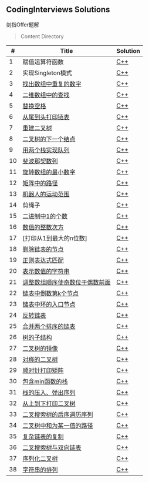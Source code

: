 ## CodingInterviews Solutions
剑指Offer题解

> Content Directory

|#|Title|Solution|
|---|---|---|
|1|赋值运算符函数|[C++](https://github.com/htdwade/CodingInterviews/blob/master/01.AssignmentOperator/AssignmentOperator.cpp)|
|2|实现Singleton模式|[C++](https://github.com/htdwade/CodingInterviews/blob/master/02.Singleton/Singleton.cpp)|
|3|[找出数组中重复的数字](https://www.nowcoder.com/practice/623a5ac0ea5b4e5f95552655361ae0a8?tpId=13&tqId=11203&tPage=1&rp=1&ru=/ta/coding-interviews&qru=/ta/coding-interviews/question-ranking)|[C++](https://github.com/htdwade/CodingInterviews/blob/master/03.FindDuplicationInArray/FindDuplicationInArray.cpp)|
|4|[二维数组中的查找](https://www.nowcoder.com/practice/abc3fe2ce8e146608e868a70efebf62e?tpId=13&tqId=11154&tPage=1&rp=1&ru=/ta/coding-interviews&qru=/ta/coding-interviews/question-ranking)|[C++](https://github.com/htdwade/CodingInterviews/blob/master/04.FindInPartiallySortedMatrix/FindInPartiallySortedMatrix.cpp)|
|5|[替换空格](https://www.nowcoder.com/practice/4060ac7e3e404ad1a894ef3e17650423?tpId=13&tqId=11155&tPage=1&rp=1&ru=/ta/coding-interviews&qru=/ta/coding-interviews/question-ranking)|[C++](https://github.com/htdwade/CodingInterviews/blob/master/05.ReplaceSpaces/ReplaceSpaces.cpp)|
|6|[从尾到头打印链表](https://www.nowcoder.com/practice/d0267f7f55b3412ba93bd35cfa8e8035?tpId=13&tqId=11156&tPage=1&rp=1&ru=/ta/coding-interviews&qru=/ta/coding-interviews/question-ranking)|[C++](https://github.com/htdwade/CodingInterviews/blob/master/06.PrintListInReversedOrder/PrintListInReversedOrder.cpp)|
|7|[重建二叉树](https://www.nowcoder.com/practice/8a19cbe657394eeaac2f6ea9b0f6fcf6?tpId=13&tqId=11157&tPage=1&rp=1&ru=/ta/coding-interviews&qru=/ta/coding-interviews/question-ranking)|[C++](https://github.com/htdwade/CodingInterviews/blob/master/07.ConstructBinaryTree/ConstructBinaryTree.cpp)|
|8|[二叉树的下一个结点](https://www.nowcoder.com/practice/9023a0c988684a53960365b889ceaf5e?tpId=13&tqId=11210&tPage=1&rp=1&ru=/ta/coding-interviews&qru=/ta/coding-interviews/question-ranking)|[C++](https://github.com/htdwade/CodingInterviews/blob/master/08.NextNodeInBinaryTrees/NextNodeInBinaryTrees.cpp)|
|9|[用两个栈实现队列](https://www.nowcoder.com/practice/54275ddae22f475981afa2244dd448c6?tpId=13&tqId=11158&tPage=1&rp=1&ru=/ta/coding-interviews&qru=/ta/coding-interviews/question-ranking)|[C++](https://github.com/htdwade/CodingInterviews/blob/master/09.QueueWithTwoStacks/QueueWithTwoStacks.cpp)|
|10|[斐波那契数列](https://www.nowcoder.com/practice/c6c7742f5ba7442aada113136ddea0c3?tpId=13&tqId=11160&tPage=1&rp=1&ru=/ta/coding-interviews&qru=/ta/coding-interviews/question-ranking)|[C++](https://github.com/htdwade/CodingInterviews/blob/master/10.Fibonacci/Fibonacci.cpp)|
|11|[旋转数组的最小数字](https://www.nowcoder.com/practice/9f3231a991af4f55b95579b44b7a01ba?tpId=13&tqId=11159&tPage=1&rp=1&ru=/ta/coding-interviews&qru=/ta/coding-interviews/question-ranking)|[C++](https://github.com/htdwade/CodingInterviews/blob/master/11.MinNumberInRotatedArray/MinNumberInRotatedArray.cpp)|
|12|[矩阵中的路径](https://www.nowcoder.com/practice/c61c6999eecb4b8f88a98f66b273a3cc?tpId=13&tqId=11218&tPage=4&rp=4&ru=/ta/coding-interviews&qru=/ta/coding-interviews/question-ranking)|[C++](https://github.com/htdwade/CodingInterviews/blob/master/12.StringPathInMatrix/StringPathInMatrix.cpp)|
|13|[机器人的运动范围](https://www.nowcoder.com/practice/6e5207314b5241fb83f2329e89fdecc8?tpId=13&tqId=11219&tPage=4&rp=4&ru=/ta/coding-interviews&qru=/ta/coding-interviews/question-ranking)|[C++](https://github.com/htdwade/CodingInterviews/blob/master/13.RobotMove/RobotMove.cpp)|
|14|剪绳子|[C++](https://github.com/htdwade/CodingInterviews/blob/master/14.CuttingRope/CuttingRope.cpp)|
|15|[二进制中1的个数](https://www.nowcoder.com/practice/8ee967e43c2c4ec193b040ea7fbb10b8?tpId=13&tqId=11164&tPage=1&rp=1&ru=/ta/coding-interviews&qru=/ta/coding-interviews/question-ranking)|[C++](https://github.com/htdwade/CodingInterviews/blob/master/15.NumberOf1InBinary/NumberOf1InBinary.cpp)|
|16|[数值的整数次方](https://www.nowcoder.com/practice/1a834e5e3e1a4b7ba251417554e07c00?tpId=13&tqId=11165&tPage=1&rp=1&ru=/ta/coding-interviews&qru=/ta/coding-interviews/question-ranking)|[C++](https://github.com/htdwade/CodingInterviews/blob/master/16.Power/Power.cpp)|
|17|[打印从1到最大的n位数]|[C++](https://github.com/htdwade/CodingInterviews/blob/master/17.Print1ToMaxOfNDigits/Print1ToMaxOfNDigits.cpp)
|18|[删除链表的节点](https://www.nowcoder.com/practice/fc533c45b73a41b0b44ccba763f866ef?tpId=13&tqId=11209&tPage=3&rp=3&ru=/ta/coding-interviews&qru=/ta/coding-interviews/question-ranking)|[C++](https://github.com/htdwade/CodingInterviews/blob/master/18.DeleteNodeInList/DeleteNodeInList.cpp)|
|19|[正则表达式匹配](https://www.nowcoder.com/practice/45327ae22b7b413ea21df13ee7d6429c?tpId=13&tqId=11205&tPage=3&rp=3&ru=/ta/coding-interviews&qru=/ta/coding-interviews/question-ranking)|[C++](https://github.com/htdwade/CodingInterviews/blob/master/19.RegularExpressions/RegularExpressions.cpp)|
|20|[表示数值的字符串](https://www.nowcoder.com/practice/6f8c901d091949a5837e24bb82a731f2?tpId=13&tqId=11206&tPage=3&rp=3&ru=/ta/coding-interviews&qru=/ta/coding-interviews/question-ranking)|[C++](https://github.com/htdwade/CodingInterviews/blob/master/20.NumericStrings/NumericStrings.cpp)|
|21|[调整数组顺序使奇数位于偶数前面](https://www.nowcoder.com/practice/beb5aa231adc45b2a5dcc5b62c93f593?tpId=13&tqId=11166&tPage=1&rp=1&ru=/ta/coding-interviews&qru=/ta/coding-interviews/question-ranking)|[C++](https://github.com/htdwade/CodingInterviews/blob/master/21.ReorderArray/ReorderArray.cpp)|
|22|[链表中倒数第k个节点](https://www.nowcoder.com/practice/529d3ae5a407492994ad2a246518148a?tpId=13&tqId=11167&tPage=1&rp=1&ru=/ta/coding-interviews&qru=/ta/coding-interviews/question-ranking)|[C++](https://github.com/htdwade/CodingInterviews/blob/master/22.KthNodeFromEnd/KthNodeFromEnd.cpp)|
|23|[链表中环的入口节点](https://www.nowcoder.com/practice/253d2c59ec3e4bc68da16833f79a38e4?tpId=13&tqId=11208&tPage=3&rp=3&ru=/ta/coding-interviews&qru=/ta/coding-interviews/question-ranking)|[C++](https://github.com/htdwade/CodingInterviews/blob/master/23.EntryNodeInListLoop/EntryNodeInListLoop.cpp)|
|24|[反转链表](https://www.nowcoder.com/practice/75e878df47f24fdc9dc3e400ec6058ca?tpId=13&tqId=11168&tPage=1&rp=1&ru=/ta/coding-interviews&qru=/ta/coding-interviews/question-ranking)|[C++](https://github.com/htdwade/CodingInterviews/blob/master/24.ReverseList/ReverseList.cpp)|
|25|[合并两个排序的链表](https://www.nowcoder.com/practice/d8b6b4358f774294a89de2a6ac4d9337?tpId=13&tqId=11169&tPage=1&rp=1&ru=/ta/coding-interviews&qru=/ta/coding-interviews/question-ranking)|[C++](https://github.com/htdwade/CodingInterviews/blob/master/25.MergeSortedLists/MergeSortedLists.cpp)|
|26|[树的子结构](https://www.nowcoder.com/practice/6e196c44c7004d15b1610b9afca8bd88?tpId=13&tqId=11170&tPage=1&rp=1&ru=/ta/coding-interviews&qru=/ta/coding-interviews/question-ranking)|[C++](https://github.com/htdwade/CodingInterviews/blob/master/26.SubstructureInTree/SubstructureInTree.cpp)|
|27|[二叉树的镜像](https://www.nowcoder.com/practice/564f4c26aa584921bc75623e48ca3011?tpId=13&tqId=11171&tPage=1&rp=1&ru=/ta/coding-interviews&qru=/ta/coding-interviews/question-ranking)|[C++](https://github.com/htdwade/CodingInterviews/blob/master/27.MirrorOfBinaryTree/MirrorOfBinaryTree.cpp)|
|28|[对称的二叉树](https://www.nowcoder.com/practice/ff05d44dfdb04e1d83bdbdab320efbcb?tpId=13&tqId=11211&tPage=3&rp=3&ru=/ta/coding-interviews&qru=/ta/coding-interviews/question-ranking)|[C++](https://github.com/htdwade/CodingInterviews/blob/master/28.SymmetricalBinaryTree/SymmetricalBinaryTree.cpp)|
|29|[顺时针打印矩阵](https://www.nowcoder.com/practice/9b4c81a02cd34f76be2659fa0d54342a?tpId=13&tqId=11172&tPage=1&rp=1&ru=/ta/coding-interviews&qru=/ta/coding-interviews/question-ranking)|[C++](https://github.com/htdwade/CodingInterviews/blob/master/29.PrintMatrix/PrintMatrix.cpp)|
|30|[包含min函数的栈](https://www.nowcoder.com/practice/4c776177d2c04c2494f2555c9fcc1e49?tpId=13&tqId=11173&tPage=1&rp=1&ru=/ta/coding-interviews&qru=/ta/coding-interviews/question-ranking)|[C++](https://github.com/htdwade/CodingInterviews/blob/master/30.MinInStack/MinInStack.cpp)|
|31|[栈的压入、弹出序列](https://www.nowcoder.com/practice/d77d11405cc7470d82554cb392585106?tpId=13&tqId=11174&tPage=2&rp=2&ru=/ta/coding-interviews&qru=/ta/coding-interviews/question-ranking)|[C++](https://github.com/htdwade/CodingInterviews/blob/master/31.StackPushPopOrder/StackPushPopOrder.cpp)|
|32|[从上到下打印二叉树](https://www.nowcoder.com/practice/7fe2212963db4790b57431d9ed259701?tpId=13&tqId=11175&tPage=2&rp=2&ru=/ta/coding-interviews&qru=/ta/coding-interviews/question-ranking)|[C++](https://github.com/htdwade/CodingInterviews/blob/master/32.PrintTreeFromTopToBottom/PrintTreeFromTopToBottom.cpp)|
|33|[二叉搜索树的后序遍历序列](https://www.nowcoder.com/practice/a861533d45854474ac791d90e447bafd?tpId=13&tqId=11176&tPage=2&rp=2&ru=/ta/coding-interviews&qru=/ta/coding-interviews/question-ranking)|[C++](https://github.com/htdwade/CodingInterviews/blob/master/33.SquenceOfBST/SquenceOfBST.cpp)|
|34|[二叉树中和为某一值的路径](https://www.nowcoder.com/practice/b736e784e3e34731af99065031301bca?tpId=13&tqId=11177&tPage=2&rp=2&ru=/ta/coding-interviews&qru=/ta/coding-interviews/question-ranking)|[C++](https://github.com/htdwade/CodingInterviews/blob/master/34.PathInTree/PathInTree.cpp)|
|35|[复杂链表的复制](https://www.nowcoder.com/practice/f836b2c43afc4b35ad6adc41ec941dba?tpId=13&tqId=11178&tPage=2&rp=2&ru=/ta/coding-interviews&qru=/ta/coding-interviews/question-ranking)|[C++](https://github.com/htdwade/CodingInterviews/blob/master/35.CopyComplexList/CopyComplexList.cpp)|
|36|[二叉搜索树与双向链表](https://www.nowcoder.com/practice/947f6eb80d944a84850b0538bf0ec3a5?tpId=13&tqId=11179&tPage=2&rp=2&ru=/ta/coding-interviews&qru=/ta/coding-interviews/question-ranking)|[C++](https://github.com/htdwade/CodingInterviews/blob/master/36.ConvertBinarySearchTree/ConvertBinarySearchTree.cpp)|
|37|[序列化二叉树](https://www.nowcoder.com/practice/cf7e25aa97c04cc1a68c8f040e71fb84?tpId=13&tqId=11214&tPage=4&rp=4&ru=/ta/coding-interviews&qru=/ta/coding-interviews/question-ranking)|[C++](https://github.com/htdwade/CodingInterviews/blob/master/37.SerializeBinaryTrees/SerializeBinaryTrees.cpp)|
|38|[字符串的排列](https://www.nowcoder.com/practice/fe6b651b66ae47d7acce78ffdd9a96c7?tpId=13&tqId=11180&tPage=2&rp=2&ru=/ta/coding-interviews&qru=/ta/coding-interviews/question-ranking)|[C++](https://github.com/htdwade/CodingInterviews/blob/master/38.StringPermutation/StringPermutation.cpp)|